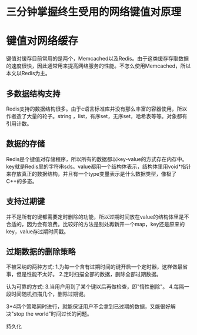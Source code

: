 # 三分钟掌握终生受用的网络键值对原理

# 键值对网络缓存
键值对缓存目前常用的是两个，Memcached以及Redis。由于这类缓存存取数据的速度很快，因此通常用来提高网络服务的性能。不怎么使用Memcached，所以本文以Redis为主。

## 多数据结构支持
Redis支持的数据结构很多。由于c语言标准库并没有那么丰富的容器使用，所以作者造了大量的轮子。string ，list，有序set，无序set，哈希表等等。对象都有引用计数。

## 数据的存储
Redis是个键值对存储程序，所以所有的数据都以key-value的方式存在内存中。key就是Redis里的字符串sds。value都用一个结构体表示，结构体里用void*指针来存放真正的数据结构，并且有一个type变量表示是什么数据类型，像极了C++的多态。

## 支持过期键
并不是所有的键都需要定时删除的功能，所以过期时间放在value的结构体里是不合适的，因为会有浪费。比较好的方法是别处再新开一个map，key还是原来的key，value存过期时间戳。

## 过期数据的删除策略
不被采纳的两种方式:
1.为每一个含有过期时间的键开启一个定时器，这样做最省事，但是性能不太好。
2.定时扫描全部的数据，删除全部过期数据。

认为可靠的方式:
3.当用户用到了某个键以后再做检查，即"惰性删除"。
4.每隔一段时间随机扫描几个，删除过期键。

3+4两个策略同时进行，就能保证用户不会拿到已过期的数据，又能很好解决"stop the world"时间过长的问题。

持久化


